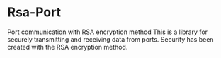 # Rsa-Port
Port communication with RSA encryption method
This is a library for securely transmitting and receiving data from ports. Security has been created with the RSA encryption method.
